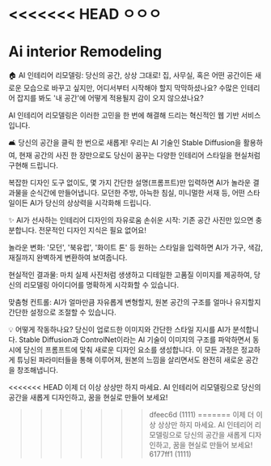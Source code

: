 <<<<<<< HEAD
ㅇㅇㅇ
=======
# Ai interior Remodeling 

🏠 AI 인테리어 리모델링: 당신의 공간, 상상 그대로!
집, 사무실, 혹은 어떤 공간이든 새로운 모습으로 바꾸고 싶지만, 어디서부터 시작해야 할지 막막하셨나요? 수많은 인테리어 잡지를 봐도 '내 공간'에 어떻게 적용될지 감이 오지 않으셨나요?

AI 인테리어 리모델링은 이러한 고민을 한 번에 해결해 드리는 혁신적인 웹 기반 서비스입니다.

🛋️ 당신의 공간을 클릭 한 번으로 새롭게!
우리는 AI 기술인 Stable Diffusion을 활용하여, 현재 공간의 사진 한 장만으로도 당신이 꿈꾸는 다양한 인테리어 스타일을 현실처럼 구현해 드립니다.

복잡한 디자인 도구 없이도, 몇 가지 간단한 설명(프롬프트)만 입력하면 AI가 놀라운 결과물을 순식간에 만들어냅니다. 모던한 주방, 아늑한 침실, 미니멀한 서재 등, 어떤 스타일이든 AI가 당신의 상상력을 시각화해 드립니다.

✨ AI가 선사하는 인테리어 디자인의 자유로움
손쉬운 시작: 기존 공간 사진만 있으면 충분합니다. 전문적인 디자인 지식은 필요 없어요!

놀라운 변화: '모던', '북유럽', '화이트 톤' 등 원하는 스타일을 입력하면 AI가 가구, 색감, 재질까지 완벽하게 변환하여 보여줍니다.

현실적인 결과물: 마치 실제 사진처럼 생생하고 디테일한 고품질 이미지를 제공하여, 당신의 리모델링 아이디어를 명확하게 시각화할 수 있습니다.

맞춤형 컨트롤: AI가 얼마만큼 자유롭게 변형할지, 원본 공간의 구조를 얼마나 유지할지 간단한 설정으로 조절할 수 있습니다.

💡 어떻게 작동하나요?
당신이 업로드한 이미지와 간단한 스타일 지시를 AI가 분석합니다. Stable Diffusion과 ControlNet이라는 AI 기술이 이미지의 구조를 파악하면서 동시에 당신의 프롬프트에 맞춰 새로운 디자인 요소를 생성합니다. 이 모든 과정은 정교하게 튜닝된 파라미터들을 통해 이루어져, 원본의 느낌을 살리면서도 완전히 새로운 공간을 창조해냅니다. 

<<<<<<< HEAD
이제 더 이상 상상만 하지 마세요. AI 인테리어 리모델링으로 당신의 공간을 새롭게 디자인하고, 꿈을 현실로 만들어 보세요!
>>>>>>> dfeec6d (1111)
=======
이제 더 이상 상상만 하지 마세요. AI 인테리어 리모델링으로 당신의 공간을 새롭게 디자인하고, 꿈을 현실로 만들어 보세요! 
>>>>>>> 6177ff1 (1111)
